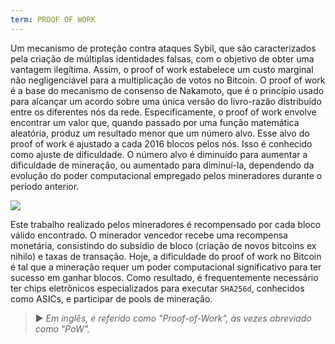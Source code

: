 ```yaml
---
term: PROOF OF WORK
---
```


Um mecanismo de proteção contra ataques Sybil, que são caracterizados pela criação de múltiplas identidades falsas, com o objetivo de obter uma vantagem ilegítima. Assim, o proof of work estabelece um custo marginal não negligenciável para a multiplicação de votos no Bitcoin. O proof of work é a base do mecanismo de consenso de Nakamoto, que é o princípio usado para alcançar um acordo sobre uma única versão do livro-razão distribuído entre os diferentes nós da rede. Especificamente, o proof of work envolve encontrar um valor que, quando passado por uma função matemática aleatória, produz um resultado menor que um número alvo. Esse alvo do proof of work é ajustado a cada 2016 blocos pelos nós. Isso é conhecido como ajuste de dificuldade. O número alvo é diminuído para aumentar a dificuldade de mineração, ou aumentado para diminuí-la, dependendo da evolução do poder computacional empregado pelos mineradores durante o período anterior.

![](../../dictionnaire/assets/34.png)

Este trabalho realizado pelos mineradores é recompensado por cada bloco válido encontrado. O minerador vencedor recebe uma recompensa monetária, consistindo do subsídio de bloco (criação de novos bitcoins ex nihilo) e taxas de transação. Hoje, a dificuldade do proof of work no Bitcoin é tal que a mineração requer um poder computacional significativo para ter sucesso em ganhar blocos. Como resultado, é frequentemente necessário ter chips eletrônicos especializados para executar `SHA256d`, conhecidos como ASICs, e participar de pools de mineração.

> ► *Em inglês, é referido como "Proof-of-Work", às vezes abreviado como "PoW".*